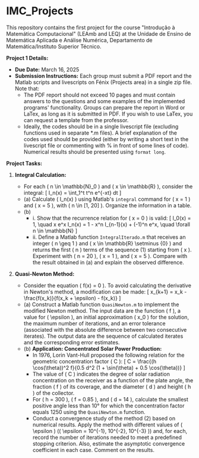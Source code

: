 # IMC_Projects
This repository contains the first project for the course "Introdução à Matemática Computacional" (LEAmb and LEQ) at the Unidade de Ensino de Matemática Aplicada e Análise Numérica, Departamento de Matemática/Instituto Superior Técnico.

**Project 1 Details:**
- **Due Date:** March 16, 2025
- **Submission Instructions:** Each group must submit a PDF report and the Matlab scripts and livescripts on Fénix (Projects area) in a single zip file. Note that:
    - The PDF report should not exceed 10 pages and must contain answers to the questions and some examples of the implemented programs' functionality. Groups can prepare the report in Word or LaTex, as long as it is submitted in PDF. If you wish to use LaTex, you can request a template from the professor.
    - Ideally, the codes should be in a single livescript file (excluding functions used in separate *.m files). A brief explanation of the codes used should be provided (either by writing a short text in the livescript file or commenting with % in front of some lines of code). Numerical results should be presented using `format long`.

**Project Tasks:**
1. **Integral Calculation:**
     - For each \( n \in \mathbb{N}_0 \) and \( x \in \mathbb{R} \), consider the integral:
         \[
         I_n(x) = \int_1^t t^n e^{-xt} dt
         \]
     - (a) Calculate \( I_n(x) \) using Matlab's `integral` command for \( x = 1 \) and \( x = 5 \), with \( n \in [1, 20] \). Organize the information in a table.
     - (b) 
         - i. Show that the recurrence relation for \( x = 0 \) is valid:
             \[
             I_0(x) = 1, \quad x e^x I_n(x) = 1 - x^n I_{n-1}(x) + (-1)^n e^x, \quad \forall n \in \mathbb{N}
             \]
         - ii. Define a Matlab function `IntegralIterado.m` that receives an integer \( n \geq 1 \) and \( x \in \mathbb{R} \setminus \{0\} \) and returns the first \( n \) terms of the sequence (1) starting from \( x \). Experiment with \( n = 20 \), \( x = 1 \), and \( x = 5 \). Compare with the result obtained in (a) and explain the observed difference.

2. **Quasi-Newton Method:**
     - Consider the equation \( f(x) = 0 \). To avoid calculating the derivative in Newton's method, a modification can be made:
         \[
         x_{k+1} = x_k - \frac{f(x_k)}{f(x_k + \epsilon) - f(x_k)}
         \]
     - (a) Construct a Matlab function `QuasiNewton.m` to implement the modified Newton method. The input data are the function \( f \), a value for \( \epsilon \), an initial approximation \( x_0 \) for the solution, the maximum number of iterations, and an error tolerance (associated with the absolute difference between two consecutive iterates). The output data are the sequence of calculated iterates and the corresponding error estimates.
     - (b) **Application: Concentrated Solar Power Production:**
         - In 1976, Lorin Vant-Hull proposed the following relation for the geometric concentration factor \( C \):
             \[
             C = \frac{(h \cos(\theta))^2 f}{0.5 d^2 (1 + \sin(\theta) + 0.5 \cos(\theta))}
             \]
         - The value of \( C \) indicates the degree of solar radiation concentration on the receiver as a function of the plate angle, the fraction \( f \) of its coverage, and the diameter \( d \) and height \( h \) of the collector.
         - For \( h = 300 \), \( f = 0.85 \), and \( d = 14 \), calculate the smallest positive angle less than 10° for which the concentration factor equals 1250 using the `QuasiNewton.m` function.
         - Conduct a convergence study of the method (2) based on numerical results. Apply the method with different values of \( \epsilon \) (\( \epsilon = 10^{-1}, 10^{-2}, 10^{-3} \)) and, for each, record the number of iterations needed to meet a predefined stopping criterion. Also, estimate the asymptotic convergence coefficient in each case. Comment on the results.